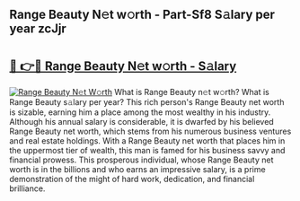 ## Range Beauty N𝚎t w𝚘rth - Part-Sf8 S𝚊lary per year zcJjr

# <h2><a href="http://gc1h20f.nevu.top/?p=Range+Beauty">🔗 👉🔴 Range Beauty N𝚎t w𝚘rth - S𝚊lary</a></h2>

[![Range Beauty N𝚎t W𝚘rth](https://i.imgur.com/Oavwk0R.jpeg)](http://gc1h20f.nevu.top/?p=Range+Beauty)
What is Range Beauty n𝚎t w𝚘rth? What is Range Beauty s𝚊lary per year?
This rich person's Range Beauty net worth is sizable, earning him a place among the most wealthy in his industry. Although his annual salary is considerable, it is dwarfed by his believed Range Beauty net worth, which stems from his numerous business ventures and real estate holdings. With a Range Beauty net worth that places him in the uppermost tier of wealth, this man is famed for his business savvy and financial prowess. This prosperous individual, whose Range Beauty net worth is in the billions and who earns an impressive salary, is a prime demonstration of the might of hard work, dedication, and financial brilliance.
